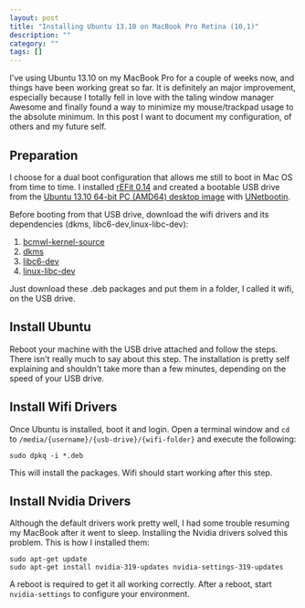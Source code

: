 ```yaml
---
layout: post
title: "Installing Ubuntu 13.10 on MacBook Pro Retina (10,1)"
description: ""
category: ""
tags: []
---
```


I've using Ubuntu 13.10 on my MacBook Pro for a couple of weeks now, and things have been working great so far. It is definitely an major improvement, especially because I totally fell in love with the taling window manager Awesome and finally found a way to minimize my mouse/trackpad usage to the absolute minimum. In this post I want to document my configuration, of others and my future self.

## Preparation

I choose for a dual boot configuration that allows me still to boot in Mac OS from time to time. I installed [rEFit 0.14](http://refit.sourceforge.net/) and created a bootable USB drive from the [Ubuntu 13.10 64-bit PC (AMD64) desktop image](http://releases.ubuntu.com/saucy/ubuntu-13.10-desktop-amd64.iso) with [UNetbootin](http://unetbootin.sourceforge.net/).

Before booting from that USB drive, download the wifi drivers and its dependencies (dkms, libc6-dev,linux-libc-dev):

1. [bcmwl-kernel-source](http://packages.ubuntu.com/raring/amd64/bcmwl-kernel-source/download)
2. [dkms](http://packages.ubuntu.com/raring/all/dkms/download)
3. [libc6-dev](http://packages.ubuntu.com/raring/amd64/libc6-dev/download)
4. [linux-libc-dev](http://packages.ubuntu.com/raring/amd64/linux-libc-dev/download)

Just download these .deb packages and put them in a folder, I called it wifi, on the USB drive.

## Install Ubuntu

Reboot your machine with the USB drive attached and follow the steps. There isn't really much to say about this step. The installation is pretty self explaining and shouldn't take more than a few minutes, depending on the speed of your USB drive.

## Install Wifi Drivers

Once Ubuntu is installed, boot it and login. Open a terminal window and `cd` to `/media/{username}/{usb-drive}/{wifi-folder}` and execute the following:

    sudo dpkq -i *.deb

This will install the packages. Wifi should start working after this step.

## Install Nvidia Drivers

Although the default drivers work pretty well, I had some trouble resuming my MacBook after it went to sleep. Installing the Nvidia drivers solved this problem. This is how I installed them:

    sudo apt-get update
    sudo apt-get install nvidia-319-updates nvidia-settings-319-updates

A reboot is required to get it all working correctly. After a reboot, start `nvidia-settings` to configure your environment.

